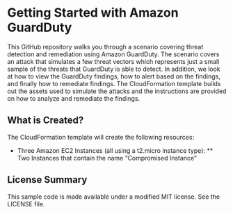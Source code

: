 # Getting Started with Amazon GuardDuty

This GitHub repository walks you through a scenario covering threat detection and remediation using Amazon GuardDuty. The scenario covers an attack that simulates a few threat vectors which represents just a small sample of the threats that GuardDuty is able to detect. In addition, we look at how to view the GuardDuty findings, how to alert based on the findings, and finally how to remediate findings. The CloudFormation template builds out the assets used to simulate the attacks and the instructions are provided on how to analyze and remediate the findings.

## What is Created?
The CloudFormation template will create the following resources:
  * Three Amazon EC2 Instances (all using a t2.micro instance type):
  ** Two Instances that contain the name “Compromised Instance” 


## License Summary

This sample code is made available under a modified MIT license. See the LICENSE file.

